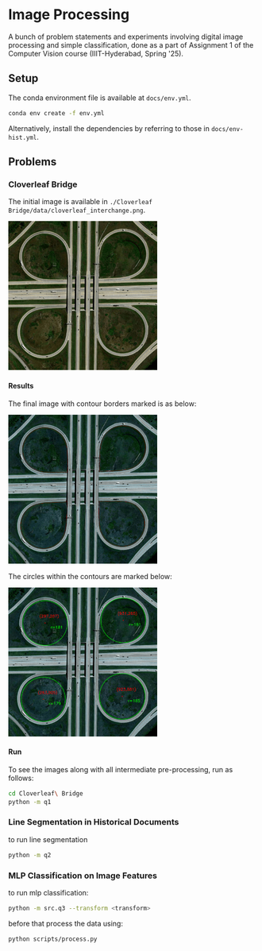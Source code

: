 # Image Processing 
A bunch of problem statements and experiments involving digital image processing and simple classification, done as a part of Assignment 1 of the Computer Vision course (IIIT-Hyderabad, Spring '25). 

## Setup 
The conda environment file is available at `docs/env.yml`.  
```sh 
conda env create -f env.yml
```

Alternatively, install the dependencies by referring to those in `docs/env-hist.yml`. 

## Problems  

### Cloverleaf Bridge 

The initial image is available in `./Cloverleaf Bridge/data/cloverleaf_interchange.png`. 

<img src="Cloverleaf Bridge/data/cloverleaf_interchange.png" alt="final image" width="300">

#### Results 
The final image with contour borders marked is as below: 

<img src="./Cloverleaf Bridge/res/contour borders.png" alt="final image" width="300">

The circles within the contours are marked below:

<img src="./Cloverleaf Bridge/res/marked circles.png" alt="final image" width="300">

#### Run 
To see the images along with all intermediate pre-processing, run as follows: 
```sh 
cd Cloverleaf\ Bridge
python -m q1
```

### Line Segmentation in Historical Documents 
to run line segmentation
```sh
python -m q2 
```

### MLP Classification on Image Features 
to run mlp classification:
```sh 
python -m src.q3 --transform <transform> 
```

before that process the data using:
```sh 
python scripts/process.py 
```

